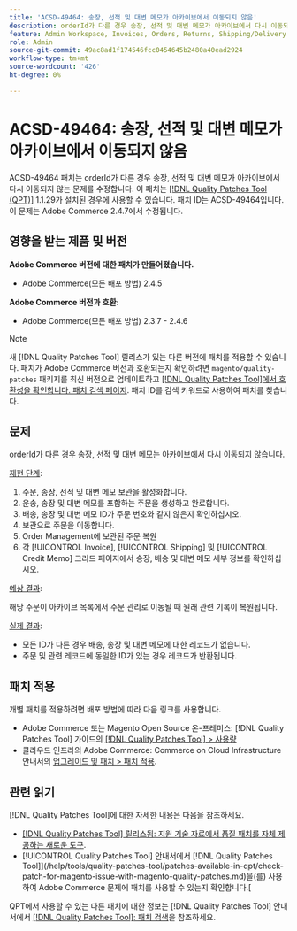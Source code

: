 ```yaml
---
title: 'ACSD-49464: 송장, 선적 및 대변 메모가 아카이브에서 이동되지 않음'
description: orderId가 다른 경우 송장, 선적 및 대변 메모가 아카이브에서 다시 이동되지 않는 Adobe Commerce 문제를 해결하려면 ACSD-49464 패치를 적용합니다.
feature: Admin Workspace, Invoices, Orders, Returns, Shipping/Delivery
role: Admin
source-git-commit: 49ac8ad1f174546fcc0454645b2480a40ead2924
workflow-type: tm+mt
source-wordcount: '426'
ht-degree: 0%

---
```


# ACSD-49464: 송장, 선적 및 대변 메모가 아카이브에서 이동되지 않음

ACSD-49464 패치는 orderId가 다른 경우 송장, 선적 및 대변 메모가 아카이브에서 다시 이동되지 않는 문제를 수정합니다. 이 패치는 [[!DNL Quality Patches Tool (QPT)]](https://experienceleague.adobe.com/en/docs/commerce-knowledge-base/kb/announcements/commerce-announcements/magento-quality-patches-released-new-tool-to-self-serve-quality-patches) 1.1.29가 설치된 경우에 사용할 수 있습니다. 패치 ID는 ACSD-49464입니다. 이 문제는 Adobe Commerce 2.4.7에서 수정됩니다.

## 영향을 받는 제품 및 버전

**Adobe Commerce 버전에 대한 패치가 만들어졌습니다.**

* Adobe Commerce(모든 배포 방법) 2.4.5

**Adobe Commerce 버전과 호환:**

* Adobe Commerce(모든 배포 방법) 2.3.7 - 2.4.6

>[!NOTE]
>
>새 [!DNL Quality Patches Tool] 릴리스가 있는 다른 버전에 패치를 적용할 수 있습니다. 패치가 Adobe Commerce 버전과 호환되는지 확인하려면 `magento/quality-patches` 패키지를 최신 버전으로 업데이트하고 [[!DNL Quality Patches Tool]에서 호환성을 확인합니다. 패치 검색 페이지](https://experienceleague.adobe.com/tools/commerce-quality-patches/index.html). 패치 ID를 검색 키워드로 사용하여 패치를 찾습니다.

## 문제

orderId가 다른 경우 송장, 선적 및 대변 메모는 아카이브에서 다시 이동되지 않습니다.

<u>재현 단계</u>:

1. 주문, 송장, 선적 및 대변 메모 보관을 활성화합니다.
1. 운송, 송장 및 대변 메모를 포함하는 주문을 생성하고 완료합니다.
1. 배송, 송장 및 대변 메모 ID가 주문 번호와 같지 않은지 확인하십시오.
1. 보관으로 주문을 이동합니다.
1. Order Management에 보관된 주문 복원
1. 각 [!UICONTROL Invoice], [!UICONTROL Shipping] 및 [!UICONTROL Credit Memo] 그리드 페이지에서 송장, 배송 및 대변 메모 세부 정보를 확인하십시오.

<u>예상 결과</u>:

해당 주문이 아카이브 목록에서 주문 관리로 이동될 때 원래 관련 기록이 복원됩니다.

<u>실제 결과</u>:

* 모든 ID가 다른 경우 배송, 송장 및 대변 메모에 대한 레코드가 없습니다.
* 주문 및 관련 레코드에 동일한 ID가 있는 경우 레코드가 반환됩니다.

## 패치 적용

개별 패치를 적용하려면 배포 방법에 따라 다음 링크를 사용합니다.

* Adobe Commerce 또는 Magento Open Source 온-프레미스: [!DNL Quality Patches Tool] 가이드의 [[!DNL Quality Patches Tool] > 사용량](https://experienceleague.adobe.com/docs/commerce-operations/tools/quality-patches-tool/usage.html)
* 클라우드 인프라의 Adobe Commerce: Commerce on Cloud Infrastructure 안내서의 [업그레이드 및 패치 > 패치 적용](https://experienceleague.adobe.com/docs/commerce-cloud-service/user-guide/develop/upgrade/apply-patches.html).

## 관련 읽기

[!DNL Quality Patches Tool]에 대한 자세한 내용은 다음을 참조하세요.

* [[!DNL Quality Patches Tool] 릴리스됨: 지원 기술 자료에서 품질 패치를 자체 제공하는 새로운 도구](https://experienceleague.adobe.com/en/docs/commerce-knowledge-base/kb/announcements/commerce-announcements/magento-quality-patches-released-new-tool-to-self-serve-quality-patches).
* [!UICONTROL Quality Patches Tool] 안내서에서  [!DNL Quality Patches Tool]](/help/tools/quality-patches-tool/patches-available-in-qpt/check-patch-for-magento-issue-with-magento-quality-patches.md)을(를) 사용하여 Adobe Commerce 문제에 패치를 사용할 수 있는지 확인합니다.[


QPT에서 사용할 수 있는 다른 패치에 대한 정보는 [!DNL Quality Patches Tool] 안내서에서 [[!DNL Quality Patches Tool]: 패치 검색](https://experienceleague.adobe.com/tools/commerce-quality-patches/index.html)을 참조하세요.
